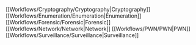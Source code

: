 [[Workflows/Cryptography/Cryptography|Cryptography]]
[[Workflows/Enumeration/Enumeration|Enumeration]]
[[Workflows/Forensic/Forensic|Forensic]]
[[Workflows/Network/Network|Network]]
[[Workflows/PWN/PWN|PWN]]
[[Workflows/Surveillance/Surveillance|Surveillance]]
